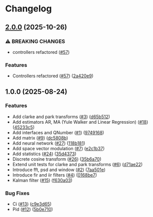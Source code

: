 # Changelog

## [2.0.0](https://github.com/embedded-pro/numerical-toolbox-cpp/compare/v1.0.0...v2.0.0) (2025-10-26)


### ⚠ BREAKING CHANGES

* controllers refactored ([#57](https://github.com/embedded-pro/numerical-toolbox-cpp/issues/57))

### Features

* Controllers refactored ([#57](https://github.com/embedded-pro/numerical-toolbox-cpp/issues/57)) ([2a420e9](https://github.com/embedded-pro/numerical-toolbox-cpp/commit/2a420e9464540b6271622f9ceb9142eb38d07f03))

## 1.0.0 (2025-08-24)


### Features

* Add clarke and park transforms ([#3](https://github.com/embedded-pro/embedded-numerical-toolbox/issues/3)) ([d65b512](https://github.com/embedded-pro/embedded-numerical-toolbox/commit/d65b512c7653442229ce4a8291dce8a04ce35767))
* Add estimators AR, MA (Yule Walker and Linear Regression) ([#18](https://github.com/embedded-pro/embedded-numerical-toolbox/issues/18)) ([45233c5](https://github.com/embedded-pro/embedded-numerical-toolbox/commit/45233c569bc47d14b0b077775ecff1311f188ef9))
* Add interfaces and QNumber ([#1](https://github.com/embedded-pro/embedded-numerical-toolbox/issues/1)) ([9749168](https://github.com/embedded-pro/embedded-numerical-toolbox/commit/9749168b82b18871280f34626c732758356e13b5))
* Add matrix ([#9](https://github.com/embedded-pro/embedded-numerical-toolbox/issues/9)) ([dc5808b](https://github.com/embedded-pro/embedded-numerical-toolbox/commit/dc5808b4337f2bfe0ee10eeb1791d334aa4f961b))
* Add neural network ([#27](https://github.com/embedded-pro/embedded-numerical-toolbox/issues/27)) ([118b181](https://github.com/embedded-pro/embedded-numerical-toolbox/commit/118b18162f0549363c09a5cde947e5d69dfce1ed))
* Add space vector modulation ([#7](https://github.com/embedded-pro/embedded-numerical-toolbox/issues/7)) ([e2c1b37](https://github.com/embedded-pro/embedded-numerical-toolbox/commit/e2c1b3719d3c45ab94cd3dd679f69ca21c590c0f))
* Add statistics ([#24](https://github.com/embedded-pro/embedded-numerical-toolbox/issues/24)) ([35d4373](https://github.com/embedded-pro/embedded-numerical-toolbox/commit/35d4373d605608171fcaaaadb3ee7526eaacd66e))
* Discrete cosine transform ([#26](https://github.com/embedded-pro/embedded-numerical-toolbox/issues/26)) ([35b6a70](https://github.com/embedded-pro/embedded-numerical-toolbox/commit/35b6a70aed90767a0bd3f3a0c59bc971d63134ca))
* Extend unit tests for clarke and park transforms ([#6](https://github.com/embedded-pro/embedded-numerical-toolbox/issues/6)) ([d71ae22](https://github.com/embedded-pro/embedded-numerical-toolbox/commit/d71ae22fd1534f7d523a0faa0d84ed58cfb6fcb7))
* Introduce fft, psd and window ([#2](https://github.com/embedded-pro/embedded-numerical-toolbox/issues/2)) ([7aa501e](https://github.com/embedded-pro/embedded-numerical-toolbox/commit/7aa501ebd7a6128241c2a478e6f584535bd99f03))
* Introduce fir and iir filters ([#4](https://github.com/embedded-pro/embedded-numerical-toolbox/issues/4)) ([0168be7](https://github.com/embedded-pro/embedded-numerical-toolbox/commit/0168be7d8b44f6c23cfce27a98d8f87de9aed267))
* Kalman filter ([#15](https://github.com/embedded-pro/embedded-numerical-toolbox/issues/15)) ([f630a03](https://github.com/embedded-pro/embedded-numerical-toolbox/commit/f630a038ddfac4e05533159b669b4d76f73506c9))


### Bug Fixes

* Ci ([#13](https://github.com/embedded-pro/embedded-numerical-toolbox/issues/13)) ([c9e3d65](https://github.com/embedded-pro/embedded-numerical-toolbox/commit/c9e3d656a23f4ada2f76aae34ff6f24384ef819a))
* Pid ([#12](https://github.com/embedded-pro/embedded-numerical-toolbox/issues/12)) ([5b0e710](https://github.com/embedded-pro/embedded-numerical-toolbox/commit/5b0e710cc11eb26a2b24175edb3cfa8867890fd8))
